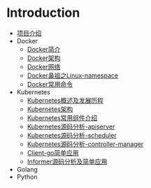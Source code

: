# Introduction


* [项目介绍](README.md)
* Docker
    * [Docker简介](doc/docker/docker-0.md)
    * [Docker架构](doc/docker/docker-1.md)
    * [Docker网络](doc/docker/docker-2.md)
    * [Docker鼻祖之Linux-namespace](doc/docker/docker-3.md)
    * [Docker常用命令](doc/docker/docker-4.md)
* Kubernetes
    * [Kubernetes概述及发展历程](doc/kubernetes/kubernetes-0.md)
    * [Kubernetes架构](doc/kubernetes/kubernetes-1.md)
    * [Kubernetes常用组件介绍](doc/kubernetes/kubernetes-2.md)
    * [Kubernetes源码分析-apiserver](doc/kubernetes/kubernetes-3.md)
    * [Kubernetes源码分析-scheduler](doc/kubernetes/kubernetes-4.md)
    * [Kubernetes源码分析-controller-manager](doc/kubernetes/kubernetes-5.md)
    * [Client-go简单应用](doc/kubernetes/kubernetes-6.md)
    * [Informer源码分析及简单应用](doc/kubernetes/kubernetes-7.md)
* Golang
* Python